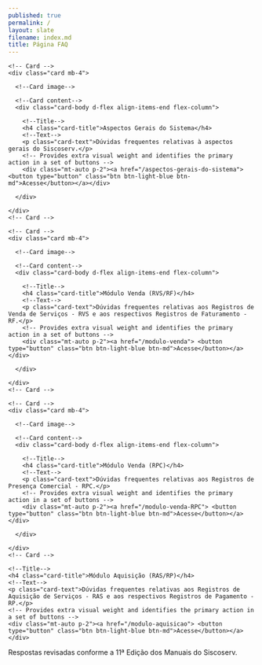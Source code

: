 ```yaml
---
published: true
permalink: /
layout: slate
filename: index.md
title: Página FAQ
---
```



  <!-- Card deck -->
  <div class="card-deck">

    <!-- Card -->
    <div class="card mb-4">

      <!--Card image-->
      
      <!--Card content-->
      <div class="card-body d-flex align-items-end flex-column">

        <!--Title-->
        <h4 class="card-title">Aspectos Gerais do Sistema</h4>
        <!--Text-->
        <p class="card-text">Dúvidas frequentes relativas à aspectos gerais do Siscoserv.</p>
        <!-- Provides extra visual weight and identifies the primary action in a set of buttons -->
        <div class="mt-auto p-2"><a href="/aspectos-gerais-do-sistema"> <button type="button" class="btn btn-light-blue btn-md">Acesse</button></a></div>

      </div>

    </div>
    <!-- Card -->

    <!-- Card -->
    <div class="card mb-4">

      <!--Card image-->
      
      <!--Card content-->
      <div class="card-body d-flex align-items-end flex-column">

        <!--Title-->
        <h4 class="card-title">Módulo Venda (RVS/RF)</h4>
        <!--Text-->
        <p class="card-text">Dúvidas frequentes relativas aos Registros de Venda de Serviços - RVS e aos respectivos Registros de Faturamento - RF.</p>
        <!-- Provides extra visual weight and identifies the primary action in a set of buttons -->
        <div class="mt-auto p-2"><a href="/modulo-venda"> <button type="button" class="btn btn-light-blue btn-md">Acesse</button></a></div>

      </div>

    </div>
    <!-- Card -->

    <!-- Card -->
    <div class="card mb-4">

      <!--Card image-->
      
      <!--Card content-->
      <div class="card-body d-flex align-items-end flex-column">

        <!--Title-->
        <h4 class="card-title">Módulo Venda (RPC)</h4>
        <!--Text-->
        <p class="card-text">Dúvidas frequentes relativas aos Registros de Presença Comercial - RPC.</p>
        <!-- Provides extra visual weight and identifies the primary action in a set of buttons -->
        <div class="mt-auto p-2"><a href="/modulo-venda-RPC"> <button type="button" class="btn btn-light-blue btn-md">Acesse</button></a></div>

      </div>

    </div>
    <!-- Card -->
<!-- Card -->
<div class="card mb-4">

  <!--Card image-->
  
  <!--Card content-->
  <div class="card-body d-flex align-items-end flex-column">

    <!--Title-->
    <h4 class="card-title">Módulo Aquisição (RAS/RP)</h4>
    <!--Text-->
    <p class="card-text">Dúvidas frequentes relativas aos Registros de Aquisição de Serviços - RAS e aos respectivos Registros de Pagamento - RP.</p>
    <!-- Provides extra visual weight and identifies the primary action in a set of buttons -->
    <div class="mt-auto p-2"><a href="/modulo-aquisicao"> <button type="button" class="btn btn-light-blue btn-md">Acesse</button></a></div>

  </div>

</div>
<!-- Card -->

  </div>
  <!-- Card deck -->

Respostas revisadas conforme a 11ª Edição dos Manuais do Siscoserv.

<script>
$(document).ready(function () {
    document.getElementById("download-btn").style.visibility = "hidden";
});
</script>